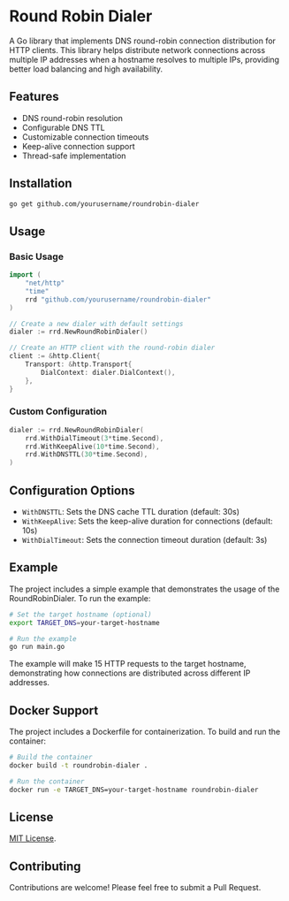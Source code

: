 # Round Robin Dialer

A Go library that implements DNS round-robin connection distribution for HTTP clients. This library helps distribute network connections across multiple IP addresses when a hostname resolves to multiple IPs, providing better load balancing and high availability.

## Features

- DNS round-robin resolution
- Configurable DNS TTL
- Customizable connection timeouts
- Keep-alive connection support
- Thread-safe implementation

## Installation

```bash
go get github.com/yourusername/roundrobin-dialer
```

## Usage

### Basic Usage

```go
import (
    "net/http"
    "time"
    rrd "github.com/yourusername/roundrobin-dialer"
)

// Create a new dialer with default settings
dialer := rrd.NewRoundRobinDialer()

// Create an HTTP client with the round-robin dialer
client := &http.Client{
    Transport: &http.Transport{
        DialContext: dialer.DialContext(),
    },
}
```

### Custom Configuration

```go
dialer := rrd.NewRoundRobinDialer(
    rrd.WithDialTimeout(3*time.Second),
    rrd.WithKeepAlive(10*time.Second),
    rrd.WithDNSTTL(30*time.Second),
)
```

## Configuration Options

- `WithDNSTTL`: Sets the DNS cache TTL duration (default: 30s)
- `WithKeepAlive`: Sets the keep-alive duration for connections (default: 10s)
- `WithDialTimeout`: Sets the connection timeout duration (default: 3s)

## Example

The project includes a simple example that demonstrates the usage of the RoundRobinDialer. To run the example:

```bash
# Set the target hostname (optional)
export TARGET_DNS=your-target-hostname

# Run the example
go run main.go
```

The example will make 15 HTTP requests to the target hostname, demonstrating how connections are distributed across different IP addresses.

## Docker Support

The project includes a Dockerfile for containerization. To build and run the container:

```bash
# Build the container
docker build -t roundrobin-dialer .

# Run the container
docker run -e TARGET_DNS=your-target-hostname roundrobin-dialer
```

## License

[MIT License](LICENSE).

## Contributing

Contributions are welcome! Please feel free to submit a Pull Request. 
